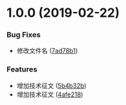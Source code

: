 # 1.0.0 (2019-02-22)


### Bug Fixes

* 修改文件名 ([7ad78b1](https://github.com/fairyly/mybooks/commit/7ad78b1))


### Features

* 增加技术征文 ([5b4b32b](https://github.com/fairyly/mybooks/commit/5b4b32b))
* 增加技术征文 ([4afe218](https://github.com/fairyly/mybooks/commit/4afe218))




